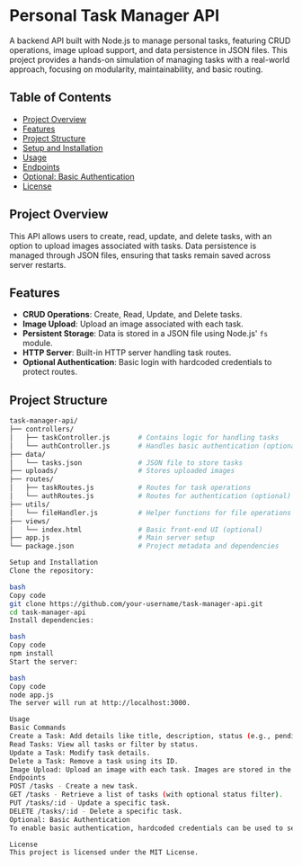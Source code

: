 # Personal Task Manager API

A backend API built with Node.js to manage personal tasks, featuring CRUD operations, image upload support, and data persistence in JSON files. This project provides a hands-on simulation of managing tasks with a real-world approach, focusing on modularity, maintainability, and basic routing.

## Table of Contents
- [Project Overview](#project-overview)
- [Features](#features)
- [Project Structure](#project-structure)
- [Setup and Installation](#setup-and-installation)
- [Usage](#usage)
- [Endpoints](#endpoints)
- [Optional: Basic Authentication](#optional-basic-authentication)
- [License](#license)

## Project Overview

This API allows users to create, read, update, and delete tasks, with an option to upload images associated with tasks. Data persistence is managed through JSON files, ensuring that tasks remain saved across server restarts.

## Features

- **CRUD Operations**: Create, Read, Update, and Delete tasks.
- **Image Upload**: Upload an image associated with each task.
- **Persistent Storage**: Data is stored in a JSON file using Node.js' `fs` module.
- **HTTP Server**: Built-in HTTP server handling task routes.
- **Optional Authentication**: Basic login with hardcoded credentials to protect routes.

## Project Structure

```bash
task-manager-api/
├── controllers/
│   ├── taskController.js       # Contains logic for handling tasks
│   └── authController.js       # Handles basic authentication (optional)
├── data/
│   └── tasks.json              # JSON file to store tasks
├── uploads/                    # Stores uploaded images
├── routes/
│   ├── taskRoutes.js           # Routes for task operations
│   └── authRoutes.js           # Routes for authentication (optional)
├── utils/
│   └── fileHandler.js          # Helper functions for file operations
├── views/
│   └── index.html              # Basic front-end UI (optional)
├── app.js                      # Main server setup
└── package.json                # Project metadata and dependencies

Setup and Installation
Clone the repository:

bash
Copy code
git clone https://github.com/your-username/task-manager-api.git
cd task-manager-api
Install dependencies:

bash
Copy code
npm install
Start the server:

bash
Copy code
node app.js
The server will run at http://localhost:3000.

Usage
Basic Commands
Create a Task: Add details like title, description, status (e.g., pending, completed).
Read Tasks: View all tasks or filter by status.
Update a Task: Modify task details.
Delete a Task: Remove a task using its ID.
Image Upload: Upload an image with each task. Images are stored in the /uploads folder.
Endpoints
POST /tasks - Create a new task.
GET /tasks - Retrieve a list of tasks (with optional status filter).
PUT /tasks/:id - Update a specific task.
DELETE /tasks/:id - Delete a specific task.
Optional: Basic Authentication
To enable basic authentication, hardcoded credentials can be used to secure task routes. Implement the optional authController.js to handle login routes.

License
This project is licensed under the MIT License.
